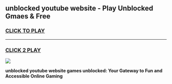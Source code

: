 
## unblocked youtube website - Play Unblocked Gmaes & Free
<h3>
<a href="https://news.freeplayer.one?title=unblocked_youtube_website&ref=16F">CLICK TO PLAY</a></h3>
<hr>

<h3>
<a href="https://news.freeplayer.one?title=unblocked_youtube_website&ref=16F">CLICK 2 PLAY</a>
  
</h3>

<a href="https://news.freeplayer.one?title=unblocked_youtube_website&ref=16F/"><img src="https://clearcache.store/games.png"></a>


**unblocked youtube website games unblocked: Your Gateway to Fun and Accessible Online Gaming**
